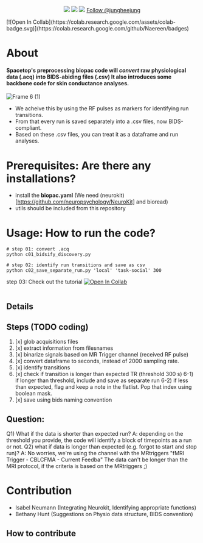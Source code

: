 <p align="center">
   <a href="https://github.com/badges/shields/graphs/contributors" alt="Contributors">
        <img src="https://img.shields.io/badge/Code-React-informational?style=flat&logo=react&color=61DAFB" /></a>
    <a href="https://github.com/spatialtopology/preprocessing" alt="Backers on Open Collective">
        <img src="https://img.shields.io/badge/status-dev-brightgreen"/></a>
<a href="https://github.com/spatialtopology/preprocessing"><img src="https://img.shields.io/badge/contributions-welcome-orange"></a>
 </a>
 <!-- Place this tag where you want the button to render. -->
<a class="github-button" href="https://github.com/jungheejung" aria-label="Follow @jungheejung on GitHub">Follow @jungheejung</a>




</p>
[![Open In Collab](https://colab.research.google.com/assets/colab-badge.svg)](https://colab.research.google.com/github/Naereen/badges)


# About
#### Spacetop's preprocessing biopac code will *convert* raw physiological data (.acq) into BIDS-abiding files (.csv) It also introduces some backbone code for skin conductance analyses.
![Frame 6 (1)](https://user-images.githubusercontent.com/18406041/195249514-ddf01d35-3785-4ea1-a101-06507f896fe3.png)
* We acheive this by using the RF pulses as markers for identifying run transitions.
* From that every run is saved separately into a .csv files, now BIDS-compliant.
* Based on these .csv files, you can treat it as a dataframe and run analyses.

# Prerequisites: Are there any installations?
* install the **biopac.yaml** (We need (neurokit)[https://github.com/neuropsychology/NeuroKit] and bioread)
* utils should be included from this repository

# Usage: How to run the code?
```
# step 01: convert .acq
python c01_bidsify_discovery.py
```
```
# step 02: identify run transitions and save as csv
python c02_save_separate_run.py 'local' 'task-social' 300
```

step 03: Check out the tutorial
[![Open In Collab](https://colab.research.google.com/assets/colab-badge.svg)](https://colab.research.google.com/github/Naereen/badges)
```

```

## Details
Steps (TODO coding)
------------------
1) [x] glob acquisitions files
2) [x] extract information from filesnames
3) [x] binarize signals based on MR Trigger channel (received RF pulse)
4) [x] convert dataframe to seconds, instead of 2000 sampling rate.
5) [x] identify transitions
6) [x] check if transition is longer than expected TR (threshold 300 s)
6-1) if longer than threshold, include and save as separate run
6-2) if less than expected, flag and keep a note in the flatlist. Pop that index using boolean mask.
7) [x] save using bids naming convention


Question:
------------------
Q1) What if the data is shorter than expected run?
A: depending on the threshold you provide, the code will identify a block of timepoints as a run or not.
Q2) what if data is longer than expected (e.g. forgot to start and stop run)?
A: No worries, we're using the channel with the MRtriggers "fMRI Trigger - CBLCFMA - Current Feedba"
The data can't be longer than the MRI protocol, if the criteria is based on the MRtriggers ;)

# Contribution
* Isabel Neumann (Integrating Neurokit, Identifying appropriate functions)
* Bethany Hunt (Suggestions on Physio data structure, BIDS convention)

## How to contribute

# 
